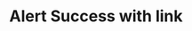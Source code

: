 ---
title: Alert Success with link
category: Application
paid: true
isActive: true
ltr: {"vue":{"vueTail":[],"vueCss":[]},"preview":"function App() {\n    return (\n        <div className=\"max-w-5xl mx-auto mt-12 px-4 md:px-8\">\n            <div className=\"flex justify-between p-4 rounded-md bg-green-50 border border-green-300\">\n                <div className=\"flex items-start gap-3 w-full\">\n                    <div>\n                        <svg xmlns=\"http://www.w3.org/2000/svg\" className=\"h-6 w-6 text-green-500\" fill=\"none\" viewBox=\"0 0 24 24\" stroke=\"currentColor\" strokeWidth={2}>\n                            <path strokeLinecap=\"round\" strokeLinejoin=\"round\" d=\"M9 12l2 2 4-4m6 2a9 9 0 11-18 0 9 9 0 0118 0z\" />\n                        </svg>\n                    </div>\n                    <div className=\"flex-1 self-center\">\n                        <span className=\"text-green-600 font-medium\">\n                            Successfully updated\n                        </span>\n                        <div className=\"text-green-600\">\n                            <p className=\"mt-2 sm:text-sm\">\n                                Lorem ipsum dolor sit amet, consectetur adipiscing elit, sed do eiusmod tempor incididunt ut labore et dolore magna aliqua.\n                            </p>\n                            <div className=\"mt-2\">\n                                <a\n                                    href=\"javascript:void(0)\"\n                                    className=\"inline-flex items-center font-medium hover:underline sm:text-sm\">\n                                    Details\n                                    <svg xmlns=\"http://www.w3.org/2000/svg\" className=\"h-3.5 w-3.5 ml-1\" viewBox=\"0 0 20 20\" fill=\"currentColor\">\n                                        <path fillRule=\"evenodd\" d=\"M10.293 3.293a1 1 0 011.414 0l6 6a1 1 0 010 1.414l-6 6a1 1 0 01-1.414-1.414L14.586 11H3a1 1 0 110-2h11.586l-4.293-4.293a1 1 0 010-1.414z\" clipRule=\"evenodd\" />\n                                    </svg>\n                                </a>\n                            </div>\n                        </div>\n                    </div>\n                    <button className=\"\">\n                        <svg xmlns=\"http://www.w3.org/2000/svg\" viewBox=\"0 0 20 20\" fill=\"currentColor\" className=\"w-5 h-5 text-green-600\">\n                            <path d=\"M6.28 5.22a.75.75 0 00-1.06 1.06L8.94 10l-3.72 3.72a.75.75 0 101.06 1.06L10 11.06l3.72 3.72a.75.75 0 101.06-1.06L11.06 10l3.72-3.72a.75.75 0 00-1.06-1.06L10 8.94 6.28 5.22z\" />\n                        </svg>\n                    </button>\n                </div>\n            </div>\n        </div>\n    )\n}","react":{"jsxCss":[],"jsxTail":[{"label":"App.jsx","code":"export default () => {\n    return (\n        <div className=\"max-w-5xl mx-auto px-4 md:px-8\">\n            <div className=\"flex justify-between p-4 rounded-md bg-green-50 border border-green-300\">\n                <div className=\"flex items-start gap-3 w-full\">\n                    <div>\n                        <svg xmlns=\"http://www.w3.org/2000/svg\" className=\"h-6 w-6 text-green-500\" fill=\"none\" viewBox=\"0 0 24 24\" stroke=\"currentColor\" strokeWidth={2}>\n                            <path strokeLinecap=\"round\" strokeLinejoin=\"round\" d=\"M9 12l2 2 4-4m6 2a9 9 0 11-18 0 9 9 0 0118 0z\" />\n                        </svg>\n                    </div>\n                    <div className=\"flex-1 self-center\">\n                        <span className=\"text-green-600 font-medium\">\n                            Successfully updated\n                        </span>\n                        <div className=\"text-green-600\">\n                            <p className=\"mt-2 sm:text-sm\">\n                                Lorem ipsum dolor sit amet, consectetur adipiscing elit, sed do eiusmod tempor incididunt ut labore et dolore magna aliqua.\n                            </p>\n                            <div className=\"mt-2\">\n                                <a\n                                    href=\"javascript:void(0)\"\n                                    className=\"inline-flex items-center font-medium hover:underline sm:text-sm\">\n                                    Details\n                                    <svg xmlns=\"http://www.w3.org/2000/svg\" className=\"h-3.5 w-3.5 ml-1\" viewBox=\"0 0 20 20\" fill=\"currentColor\">\n                                        <path fillRule=\"evenodd\" d=\"M10.293 3.293a1 1 0 011.414 0l6 6a1 1 0 010 1.414l-6 6a1 1 0 01-1.414-1.414L14.586 11H3a1 1 0 110-2h11.586l-4.293-4.293a1 1 0 010-1.414z\" clipRule=\"evenodd\" />\n                                    </svg>\n                                </a>\n                            </div>\n                        </div>\n                    </div>\n                    <button className=\"\">\n                        <svg xmlns=\"http://www.w3.org/2000/svg\" viewBox=\"0 0 20 20\" fill=\"currentColor\" className=\"w-5 h-5 text-green-600\">\n                            <path d=\"M6.28 5.22a.75.75 0 00-1.06 1.06L8.94 10l-3.72 3.72a.75.75 0 101.06 1.06L10 11.06l3.72 3.72a.75.75 0 101.06-1.06L11.06 10l3.72-3.72a.75.75 0 00-1.06-1.06L10 8.94 6.28 5.22z\" />\n                        </svg>\n                    </button>\n                </div>\n            </div>\n        </div>\n    )\n}"}]}}
rtl: {"react":{"jsxCss":[],"jsxTail":[{"label":"App.jsx","code":"export default () => {\n    return (\n        <div className=\"max-w-5xl mx-auto px-4 md:px-8\">\n            <div className=\"flex justify-between p-4 rounded-md bg-green-50 border border-green-300\">\n                <div className=\"flex items-start gap-3 w-full\">\n                    <div>\n                        <svg xmlns=\"http://www.w3.org/2000/svg\" className=\"h-6 w-6 text-green-500\" fill=\"none\" viewBox=\"0 0 24 24\" stroke=\"currentColor\" strokeWidth={2}>\n                            <path strokeLinecap=\"round\" strokeLinejoin=\"round\" d=\"M9 12l2 2 4-4m6 2a9 9 0 11-18 0 9 9 0 0118 0z\" />\n                        </svg>\n                    </div>\n                    <div className=\"flex-1 self-center\">\n                        <span className=\"text-green-600 font-medium\">\n                            تم التحديث بنجاح\n                        </span>\n                        <div className=\"text-green-600\">\n                            <p className=\"mt-2 sm:text-sm\">\n                                من المهم الاعتناء بالمريض ، على أن يتابعه الطبيب ، ولكنه وقت الألم والمعاناة الشديدة.\n                            </p>\n                            <div className=\"mt-2\">\n                                <a\n                                    href=\"javascript:void(0)\"\n                                    className=\"inline-flex items-center font-medium hover:underline sm:text-sm\">\n                                    تفاصيل\n                                    <svg xmlns=\"http://www.w3.org/2000/svg\" class=\"h-3.5 w-3.5 mr-1\" viewBox=\"0 0 20 20\" fill=\"currentColor\">\n                                        <path fillRule=\"evenodd\" d=\"M9.707 16.707a1 1 0 01-1.414 0l-6-6a1 1 0 010-1.414l6-6a1 1 0 011.414 1.414L5.414 9H17a1 1 0 110 2H5.414l4.293 4.293a1 1 0 010 1.414z\" clipRule=\"evenodd\" />\n                                    </svg>\n                                </a>\n                            </div>\n                        </div>\n                    </div>\n                    <button className=\"\">\n                        <svg xmlns=\"http://www.w3.org/2000/svg\" viewBox=\"0 0 20 20\" fill=\"currentColor\" className=\"w-5 h-5 text-green-600\">\n                            <path d=\"M6.28 5.22a.75.75 0 00-1.06 1.06L8.94 10l-3.72 3.72a.75.75 0 101.06 1.06L10 11.06l3.72 3.72a.75.75 0 101.06-1.06L11.06 10l3.72-3.72a.75.75 0 00-1.06-1.06L10 8.94 6.28 5.22z\" />\n                        </svg>\n                    </button>\n                </div>\n            </div>\n        </div>\n    )\n}"}]},"vue":{"vueCss":[],"vueTail":[]},"preview":"function App() {\n    return (\n        <div className=\"max-w-5xl mx-auto mt-12 px-4 md:px-8\">\n            <div className=\"flex justify-between p-4 rounded-md bg-green-50 border border-green-300\">\n                <div className=\"flex items-start gap-3 w-full\">\n                    <div>\n                        <svg xmlns=\"http://www.w3.org/2000/svg\" className=\"h-6 w-6 text-green-500\" fill=\"none\" viewBox=\"0 0 24 24\" stroke=\"currentColor\" strokeWidth={2}>\n                            <path strokeLinecap=\"round\" strokeLinejoin=\"round\" d=\"M9 12l2 2 4-4m6 2a9 9 0 11-18 0 9 9 0 0118 0z\" />\n                        </svg>\n                    </div>\n                    <div className=\"flex-1 self-center\">\n                        <span className=\"text-green-600 font-medium\">\n                            تم التحديث بنجاح\n                        </span>\n                        <div className=\"text-green-600\">\n                            <p className=\"mt-2 sm:text-sm\">\n                                من المهم الاعتناء بالمريض ، على أن يتابعه الطبيب ، ولكنه وقت الألم والمعاناة الشديدة.\n                            </p>\n                            <div className=\"mt-2\">\n                                <a\n                                    href=\"javascript:void(0)\"\n                                    className=\"inline-flex items-center font-medium hover:underline sm:text-sm\">\n                                    تفاصيل\n                                    <svg xmlns=\"http://www.w3.org/2000/svg\" class=\"h-3.5 w-3.5 mr-1\" viewBox=\"0 0 20 20\" fill=\"currentColor\">\n                                        <path fillRule=\"evenodd\" d=\"M9.707 16.707a1 1 0 01-1.414 0l-6-6a1 1 0 010-1.414l6-6a1 1 0 011.414 1.414L5.414 9H17a1 1 0 110 2H5.414l4.293 4.293a1 1 0 010 1.414z\" clipRule=\"evenodd\" />\n                                    </svg>\n                                </a>\n                            </div>\n                        </div>\n                    </div>\n                    <button className=\"\">\n                        <svg xmlns=\"http://www.w3.org/2000/svg\" viewBox=\"0 0 20 20\" fill=\"currentColor\" className=\"w-5 h-5 text-green-600\">\n                            <path d=\"M6.28 5.22a.75.75 0 00-1.06 1.06L8.94 10l-3.72 3.72a.75.75 0 101.06 1.06L10 11.06l3.72 3.72a.75.75 0 101.06-1.06L11.06 10l3.72-3.72a.75.75 0 00-1.06-1.06L10 8.94 6.28 5.22z\" />\n                        </svg>\n                    </button>\n                </div>\n            </div>\n        </div>\n    )\n}"}
slug: /alerts
id: 6b1a608b-ceb2-40b7-96d6-f055417b0bad
created_at: 1668364432992
---